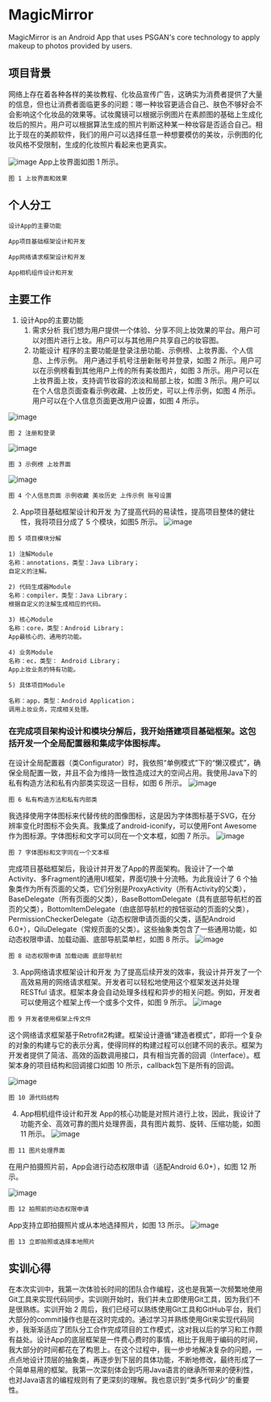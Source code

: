 # MagicMirror
MagicMirror is an Android App that uses PSGAN's core technology to apply makeup to photos provided by users.


## 项目背景

网络上存在着各种各样的美妆教程、化妆品宣传广告，这确实为消费者提供了大量的信息，但也让消费者面临更多的问题：哪一种妆容更适合自己、肤色不够好会不会影响这个化妆品的效果等。试妆魔镜可以根据示例图片在素颜图的基础上生成化妆后的照片。用户可以根据算法生成的照片判断这种某一种妆容是否适合自己。相比于现在的美颜软件，我们的用户可以选择任意一种想要模仿的美妆，示例图的化妆风格不受限制，生成的化妆照片看起来也更真实。

![image](https://github.com/Super262/MagicMirror/blob/master/screenshots/1.png)
App上妆界面如图 1 所示。

```
图 1 上妆界面和效果
```
## 个人分工

    设计App的主要功能

    App项目基础框架设计和开发

    App网络请求框架设计和开发

    App相机组件设计和开发


## 主要工作

1. 设计App的主要功能
    1) 需求分析
       我们想为用户提供一个体验、分享不同上妆效果的平台。用户可以对图片进行上妆。用户可以与其他用户共享自己的妆容图。
    2) 功能设计
       程序的主要功能是登录注册功能、示例榜、上妆界面、个人信息、上传示例。
       用户通过手机号注册新账号并登录，如图 2 所示。用户可以在示例榜看到其他用户上传的所有美妆图片，如图 3 所示。用户可以在上妆界面上妆，支持调节妆容的浓淡和局部上妆，如图 3 所示。用户可以在个人信息页面查看示例收藏、上妆历史，可以上传示例，如图 4 所示。用户可以在个人信息页面更改用户设置，如图 4 所示。
       
![image](https://github.com/Super262/MagicMirror/blob/master/screenshots/2.png)
```
图 2 注册和登录
```

![image](https://github.com/Super262/MagicMirror/blob/master/screenshots/3.png)
```
图 3 示例榜 上妆界面
```

![image](https://github.com/Super262/MagicMirror/blob/master/screenshots/4.png)
```
图 4 个人信息页面 示例收藏 美妆历史 上传示例 账号设置
```
2. App项目基础框架设计和开发
    为了提高代码的易读性，提高项目整体的健壮性，我将项目分成了 5 个模块，如图5 所示。
![image](https://github.com/Super262/MagicMirror/blob/master/screenshots/5.png)
```
图 5 项目模块分解
```
```
1) 注解Module
名称：annotations，类型：Java Library；
自定义的注解。
```
```
2) 代码生成器Module
名称：compiler，类型：Java Library；
根据自定义的注解生成相应的代码。
```
```
3) 核心Module
名称：core，类型：Android Library；
App最核心的、通用的功能。
```
```
4) 业务Module
名称：ec，类型： Android Library；
App上妆业务的特有功能。
```
```
5) 具体项目Module
```

```
名称：app，类型：Android Application；
调用上妆业务，完成相关处理。
```
### 在完成项目架构设计和模块分解后，我开始搭建项目基础框架。这包括开发一个全局配置器和集成字体图标库。

在设计全局配置器（类Configurator）时，我依照“单例模式”下的“懒汉模式”，确保全局配置一致，并且不会为维持一致性造成过大的空间占用。我使用Java下的私有构造方法和私有内部类实现这一目标，如图 6 所示。
![image](https://github.com/Super262/MagicMirror/blob/master/screenshots/6.png)
```
图 6 私有构造方法和私有内部类
```
我选择使用字体图标来代替传统的图像图标，这是因为字体图标基于SVG，在分辨率变化时图标不会失真。我集成了android-iconify，可以使用Font Awesome作为图标源。字体图标和文字可以同在一个文本框，如图 7 所示。
![image](https://github.com/Super262/MagicMirror/blob/master/screenshots/6.1.png)
```
图 7 字体图标和文字同在一个文本框
```
完成项目基础框架后，我设计并开发了App的界面架构。我设计了一个单Activity、多Fragment的通用UI框架，界面切换十分流畅。为此我设计了 6 个抽象类作为所有页面的父类，它们分别是ProxyActivity（所有Activity的父类），BaseDelegate（所有页面的父类），BaseBottomDelegate（具有底部导航栏的首页的父类），BottomItemDelegate（由底部导航栏的按钮驱动的页面的父类），PermissionCheckerDelegate（动态权限申请页面的父类，适配Android 6.0+），QiluDelegate（常规页面的父类）。这些抽象类包含了一些通用功能，如动态权限申请、加载动画、底部导航菜单栏，如图 8 所示。
![image](https://github.com/Super262/MagicMirror/blob/master/screenshots/7.png)
```
图 8 动态权限申请 加载动画 底部导航栏
```

3. App网络请求框架设计和开发
    为了提高后续开发的效率，我设计并开发了一个高效易用的网络请求框架。开发者可以轻松地使用这个框架发送并处理RESTful 请求。框架本身会自动处理多线程和异步的相关问题。例如，开发者可以使用这个框架上传一个或多个文件，如图 9 所示。
![image](https://github.com/Super262/MagicMirror/blob/master/screenshots/8.png)
```
图 9 开发者使用框架上传文件
```

这个网络请求框架基于Retrofit2构建。框架设计遵循“建造者模式”，即将一个复杂的对象的构建与它的表示分离，使得同样的构建过程可以创建不同的表示。框架为开发者提供了简洁、高效的函数调用接口，具有相当完善的回调（Interface）。框架本身的项目结构和回调接口如图 10 所示，callback包下是所有的回调。

![image](https://github.com/Super262/MagicMirror/blob/master/screenshots/9.png)
```
图 10 源代码结构
```

4. App相机组件设计和开发
    App的核心功能是对照片进行上妆，因此，我设计了功能齐全、高效可靠的图片处理界面，具有图片裁剪、旋转、压缩功能，如图 11 所示。
![image](https://github.com/Super262/MagicMirror/blob/master/screenshots/10.png)
```
图 11 图片处理界面
```
在用户拍摄照片前，App会进行动态权限申请（适配Android 6.0+），如图 12 所示。

![image](https://github.com/Super262/MagicMirror/blob/master/screenshots/11.png)
```
图 12 拍照前的动态权限申请
```
App支持立即拍摄照片或从本地选择照片，如图 13 所示。
![image](https://github.com/Super262/MagicMirror/blob/master/screenshots/12.png)
```
图 13 立即拍照或选择本地照片
```

## 实训心得
   在本次实训中，我第一次体验长时间的团队合作编程，这也是我第一次频繁地使用Git工具来实现代码同步。实训刚开始时，我们并未立即使用Git工具，因为我们不是很熟练。实训开始 2 周后，我们已经可以熟练使用Git工具和GitHub平台，我们大部分的commit操作也是在这时完成的。通过学习并熟练使用Git来实现代码同步，我渐渐适应了团队分工合作完成项目的工作模式，这对我以后的学习和工作颇有益处。设计App的底层框架是一件费心费时的事情，相比于我用于编码的时间，我大部分的时间都花在了构思上。在这个过程中，我一步步地解决复杂的问题，一点点地设计顶层的抽象类，再逐步到下层的具体功能，不断地修改，最终形成了一个简单易用的框架。我第一次深刻体会到巧用Java语言的继承所带来的便利性，也对Java语言的编程规则有了更深刻的理解。我也意识到“类多代码少”的重要性。
